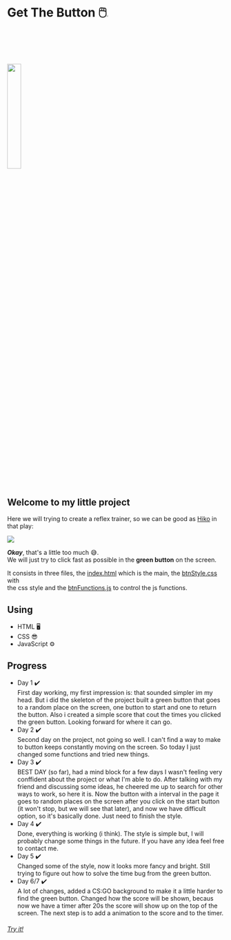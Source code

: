 # Get The Button 🖱️<img width = "2.4%" src="https://imagepng.org/wp-content/uploads/2019/12/check-icone-1-scaled.png"> 

<img width = "25%" src="https://thumbs.gfycat.com/MiserableVelvetyFlamingo-size_restricted.gif"> 
<h2>Welcome to my little project</h2> 

Here we will trying to create a reflex trainer, 
so we can be good as <a href="https://youtu.be/qFGpLdGEL9k?t=13">Hiko</a> in that play:

<img src="https://steamuserimages-a.akamaihd.net/ugc/854981990729229491/1E550152A433A5BF130AF4D2E2F60FF6B587080B/"> 

<i><b>Okay</b></i>, that's a little too much 😅.<br>
We will just try to click fast as possible in the <strong>green button</strong> on the screen.<br>

It consists in three files, the <a href="https://github.com/mateusfilipe/Get-The-Button/blob/master/index.html">index.html</a> which is the main, the <a href="https://github.com/mateusfilipe/Get-The-Button/blob/master/btnStyle.css">btnStyle.css</a> with<br>
the css style and the <a href="https://github.com/mateusfilipe/Get-The-Button/blob/master/btnFunctions.js">btnFunctions.js</a> to control the js functions.
<h2>Using</h2>
<ul>
 <li>HTML 🖥️</li>
 <li>CSS 😎</li>
 <li>JavaScript ⚙️</li>
</ul>

<h2>Progress</h2>
<ul>
 <li>Day 1 ✔️<br>
 First day working, my first impression is: that sounded simpler im my head. But i did the skeleton of  the project
 built a green button that goes to a random place on the screen, one button to start and one to return the button.
 Also i created a simple score that cout the times you clicked the green button. Looking forward for where it can go.</li>
 <li>Day 2 ✔️<br>
 Second day on the project, not going so well. I can't find a way to make to button keeps constantly moving on the screen.
 So today I just changed some functions and tried new things.
 </li>
 <li>Day 3 ✔️<br>
 BEST DAY (so far), had a mind block for a few days I wasn't feeling very conffident about the project or what I'm able to do.
 After talking with my friend and discussing some ideas, he cheered me up to search for other ways to work, so here it is. Now the button
 with a interval in the page it goes to random places on the screen after you click on the start button (it won't stop, but we will see that later),
 and now we have difficult option, so it's basically done. Just need to finish the style.
 </li>
 <li>Day 4 ✔️<br>
 Done, everything is working (i think). The style is simple but, I will probably change some things in the future. 
 If you have any idea feel free to contact me.
 </li>
 <li>Day 5 ✔️<br>
 Changed some of the style, now it looks more fancy and bright. Still trying to figure out how to solve the time bug from the green button.
 </li>
 <li>Day 6/7 ✔️<br>
 A lot of changes, added a CS:GO background to make it a little harder to find the green button. Changed how the score will be shown, becaus now we have a timer
  after 20s the score will show up on the top of the screen. The next step is to add a animation to the score and to the timer.
 </li>
</ul>
<h6><a href="https://mateusfilipe.github.io/Get-The-Button/">Try it!</a></h6>
